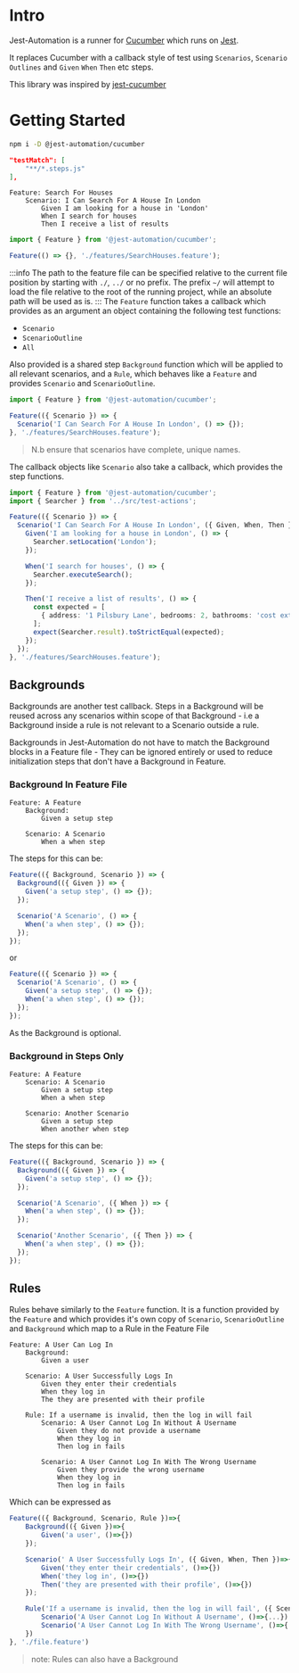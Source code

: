 # Intro

Jest-Automation is a runner for [Cucumber](https://cucumber.io/) which runs on [Jest](https://jestjs.io/).

It replaces Cucumber with a callback style of test using `Scenarios`, `Scenario Outlines` and `Given` `When` `Then` etc steps.

This library was inspired by [jest-cucumber](https://github.com/bencompton/jest-cucumber)

# Getting Started

```bash title="Install Jest-Automation"
npm i -D @jest-automation/cucumber
```

```json title="Add test pattern to jest config"
"testMatch": [
    "**/*.steps.js"
],
```

```gherkin title="Add a Feature File"
Feature: Search For Houses
    Scenario: I Can Search For A House In London
        Given I am looking for a house in 'London'
        When I search for houses
        Then I receive a list of results
```

```ts title="Create a Steps file"
import { Feature } from '@jest-automation/cucumber';

Feature(() => {}, './features/SearchHouses.feature');
```
:::info
 The path to the feature file can be specified relative to the current
 file position by starting with `./`, `../` or no prefix.
 The prefix `~/` will attempt to load the file relative to the root
 of the running project, while an absolute path will be used as is.
:::
The `Feature` function takes a callback which provides as an argument an object containing the following test functions:

- `Scenario`
- `ScenarioOutline`
- `All`

Also provided is a shared step `Background` function which will be applied to all relevant scenarios, and a `Rule`, which behaves like
a `Feature` and provides `Scenario` and `ScenarioOutline`.

```ts title="Add a Scenario"
import { Feature } from '@jest-automation/cucumber';

Feature(({ Scenario }) => {
  Scenario('I Can Search For A House In London', () => {});
}, './features/SearchHouses.feature');
```

> N.b ensure that scenarios have complete, unique names.

The callback objects like `Scenario` also take a callback, which
provides the step functions.

```ts title="Add Steps"
import { Feature } from '@jest-automation/cucumber';
import { Searcher } from '../src/test-actions';

Feature(({ Scenario }) => {
  Scenario('I Can Search For A House In London', ({ Given, When, Then }) => {
    Given('I am looking for a house in London', () => {
      Searcher.setLocation('London');
    });

    When('I search for houses', () => {
      Searcher.executeSearch();
    });

    Then('I receive a list of results', () => {
      const expected = [
        { address: '1 Pilsbury Lane', bedrooms: 2, bathrooms: 'cost extra' },
      ];
      expect(Searcher.result).toStrictEqual(expected);
    });
  });
}, './features/SearchHouses.feature');
```

## Backgrounds

Backgrounds are another test callback. Steps in a Background
will be reused across any scenarios within scope of that Background - i.e a Background inside a rule is not relevant to a Scenario outside a rule.

Backgrounds in Jest-Automation do not have to match the Background blocks in a Feature file - They can be ignored entirely or used to reduce initialization steps that don't have a Background in Feature.

### Background In Feature File

```gherkin
Feature: A Feature
    Background:
        Given a setup step

    Scenario: A Scenario
        When a when step
```

The steps for this can be:

```ts
Feature(({ Background, Scenario }) => {
  Background(({ Given }) => {
    Given('a setup step', () => {});
  });

  Scenario('A Scenario', () => {
    When('a when step', () => {});
  });
});
```

or

```ts
Feature(({ Scenario }) => {
  Scenario('A Scenario', () => {
    Given('a setup step', () => {});
    When('a when step', () => {});
  });
});
```

As the Background is optional.

### Background in Steps Only

```gherkin
Feature: A Feature
    Scenario: A Scenario
        Given a setup step
        When a when step

    Scenario: Another Scenario
        Given a setup step
        When another when step
```

The steps for this can be:

```ts
Feature(({ Background, Scenario }) => {
  Background(({ Given }) => {
    Given('a setup step', () => {});
  });

  Scenario('A Scenario', ({ When }) => {
    When('a when step', () => {});
  });

  Scenario('Another Scenario', ({ Then }) => {
    When('a when step', () => {});
  });
});
```

## Rules

Rules behave similarly to the `Feature` function. It is a function
provided by the `Feature` and which provides it's own copy of `Scenario`, `ScenarioOutline` and `Background` which map to a
Rule in the Feature File

```gherkin
Feature: A User Can Log In
    Background:
        Given a user

    Scenario: A User Successfully Logs In
        Given they enter their credentials
        When they log in
        The they are presented with their profile

    Rule: If a username is invalid, then the log in will fail
        Scenario: A User Cannot Log In Without A Username
            Given they do not provide a username
            When they log in
            Then log in fails

        Scenario: A User Cannot Log In With The Wrong Username
            Given they provide the wrong username
            When they log in
            Then log in fails

```

Which can be expressed as

```ts
Feature(({ Background, Scenario, Rule })=>{
    Background(({ Given })=>{
        Given('a user', ()=>{})
    });

    Scenario(' A User Successfully Logs In', ({ Given, When, Then })=>{
        Given('they enter their credentials', ()=>{})
        When('they log in', ()=>{})
        Then('they are presented with their profile', ()=>{})
    });

    Rule('If a username is invalid, then the log in will fail', ({ Scenario })=>{
        Scenario('A User Cannot Log In Without A Username', ()=>{...})
        Scenario('A User Cannot Log In With The Wrong Username', ()=>{...})
    })
}, './file.feature')

```

> note: Rules can also have a Background
